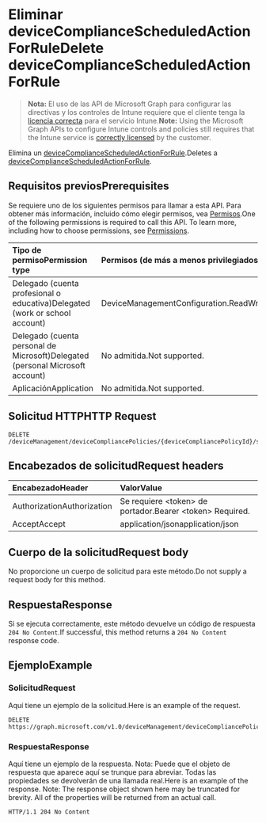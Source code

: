 # <a name="delete-devicecompliancescheduledactionforrule"></a><span data-ttu-id="064d0-101">Eliminar deviceComplianceScheduledActionForRule</span><span class="sxs-lookup"><span data-stu-id="064d0-101">Delete deviceComplianceScheduledActionForRule</span></span>

> <span data-ttu-id="064d0-102">**Nota:** El uso de las API de Microsoft Graph para configurar las directivas y los controles de Intune requiere que el cliente tenga la [licencia correcta](https://go.microsoft.com/fwlink/?linkid=839381) para el servicio Intune.</span><span class="sxs-lookup"><span data-stu-id="064d0-102">**Note:** Using the Microsoft Graph APIs to configure Intune controls and policies still requires that the Intune service is [correctly licensed](https://go.microsoft.com/fwlink/?linkid=839381) by the customer.</span></span>

<span data-ttu-id="064d0-103">Elimina un [deviceComplianceScheduledActionForRule](../resources/intune_deviceconfig_devicecompliancescheduledactionforrule.md).</span><span class="sxs-lookup"><span data-stu-id="064d0-103">Deletes a [deviceComplianceScheduledActionForRule](../resources/intune_deviceconfig_devicecompliancescheduledactionforrule.md).</span></span>
## <a name="prerequisites"></a><span data-ttu-id="064d0-104">Requisitos previos</span><span class="sxs-lookup"><span data-stu-id="064d0-104">Prerequisites</span></span>
<span data-ttu-id="064d0-p101">Se requiere uno de los siguientes permisos para llamar a esta API. Para obtener más información, incluido cómo elegir permisos, vea [Permisos](../../../concepts/permissions_reference.md).</span><span class="sxs-lookup"><span data-stu-id="064d0-p101">One of the following permissions is required to call this API. To learn more, including how to choose permissions, see [Permissions](../../../concepts/permissions_reference.md).</span></span>

|<span data-ttu-id="064d0-107">Tipo de permiso</span><span class="sxs-lookup"><span data-stu-id="064d0-107">Permission type</span></span>|<span data-ttu-id="064d0-108">Permisos (de más a menos privilegiados)</span><span class="sxs-lookup"><span data-stu-id="064d0-108">Permissions (from most to least privileged)</span></span>|
|:---|:---|
|<span data-ttu-id="064d0-109">Delegado (cuenta profesional o educativa)</span><span class="sxs-lookup"><span data-stu-id="064d0-109">Delegated (work or school account)</span></span>|<span data-ttu-id="064d0-110">DeviceManagementConfiguration.ReadWrite.All</span><span class="sxs-lookup"><span data-stu-id="064d0-110">DeviceManagementConfiguration.ReadWrite.All</span></span>|
|<span data-ttu-id="064d0-111">Delegado (cuenta personal de Microsoft)</span><span class="sxs-lookup"><span data-stu-id="064d0-111">Delegated (personal Microsoft account)</span></span>|<span data-ttu-id="064d0-112">No admitida.</span><span class="sxs-lookup"><span data-stu-id="064d0-112">Not supported.</span></span>|
|<span data-ttu-id="064d0-113">Aplicación</span><span class="sxs-lookup"><span data-stu-id="064d0-113">Application</span></span>|<span data-ttu-id="064d0-114">No admitida.</span><span class="sxs-lookup"><span data-stu-id="064d0-114">Not supported.</span></span>|

## <a name="http-request"></a><span data-ttu-id="064d0-115">Solicitud HTTP</span><span class="sxs-lookup"><span data-stu-id="064d0-115">HTTP Request</span></span>
<!-- {
  "blockType": "ignored"
}
-->
``` http
DELETE /deviceManagement/deviceCompliancePolicies/{deviceCompliancePolicyId}/scheduledActionsForRule/{deviceComplianceScheduledActionForRuleId}
```

## <a name="request-headers"></a><span data-ttu-id="064d0-116">Encabezados de solicitud</span><span class="sxs-lookup"><span data-stu-id="064d0-116">Request headers</span></span>
|<span data-ttu-id="064d0-117">Encabezado</span><span class="sxs-lookup"><span data-stu-id="064d0-117">Header</span></span>|<span data-ttu-id="064d0-118">Valor</span><span class="sxs-lookup"><span data-stu-id="064d0-118">Value</span></span>|
|:---|:---|
|<span data-ttu-id="064d0-119">Authorization</span><span class="sxs-lookup"><span data-stu-id="064d0-119">Authorization</span></span>|<span data-ttu-id="064d0-120">Se requiere &lt;token&gt; de portador.</span><span class="sxs-lookup"><span data-stu-id="064d0-120">Bearer &lt;token&gt; Required.</span></span>|
|<span data-ttu-id="064d0-121">Accept</span><span class="sxs-lookup"><span data-stu-id="064d0-121">Accept</span></span>|<span data-ttu-id="064d0-122">application/json</span><span class="sxs-lookup"><span data-stu-id="064d0-122">application/json</span></span>|

## <a name="request-body"></a><span data-ttu-id="064d0-123">Cuerpo de la solicitud</span><span class="sxs-lookup"><span data-stu-id="064d0-123">Request body</span></span>
<span data-ttu-id="064d0-124">No proporcione un cuerpo de solicitud para este método.</span><span class="sxs-lookup"><span data-stu-id="064d0-124">Do not supply a request body for this method.</span></span>

## <a name="response"></a><span data-ttu-id="064d0-125">Respuesta</span><span class="sxs-lookup"><span data-stu-id="064d0-125">Response</span></span>
<span data-ttu-id="064d0-126">Si se ejecuta correctamente, este método devuelve un código de respuesta `204 No Content`.</span><span class="sxs-lookup"><span data-stu-id="064d0-126">If successful, this method returns a `204 No Content` response code.</span></span>

## <a name="example"></a><span data-ttu-id="064d0-127">Ejemplo</span><span class="sxs-lookup"><span data-stu-id="064d0-127">Example</span></span>
### <a name="request"></a><span data-ttu-id="064d0-128">Solicitud</span><span class="sxs-lookup"><span data-stu-id="064d0-128">Request</span></span>
<span data-ttu-id="064d0-129">Aquí tiene un ejemplo de la solicitud.</span><span class="sxs-lookup"><span data-stu-id="064d0-129">Here is an example of the request.</span></span>
``` http
DELETE https://graph.microsoft.com/v1.0/deviceManagement/deviceCompliancePolicies/{deviceCompliancePolicyId}/scheduledActionsForRule/{deviceComplianceScheduledActionForRuleId}
```

### <a name="response"></a><span data-ttu-id="064d0-130">Respuesta</span><span class="sxs-lookup"><span data-stu-id="064d0-130">Response</span></span>
<span data-ttu-id="064d0-p102">Aquí tiene un ejemplo de la respuesta. Nota: Puede que el objeto de respuesta que aparece aquí se trunque para abreviar. Todas las propiedades se devolverán de una llamada real.</span><span class="sxs-lookup"><span data-stu-id="064d0-p102">Here is an example of the response. Note: The response object shown here may be truncated for brevity. All of the properties will be returned from an actual call.</span></span>
``` http
HTTP/1.1 204 No Content
```









